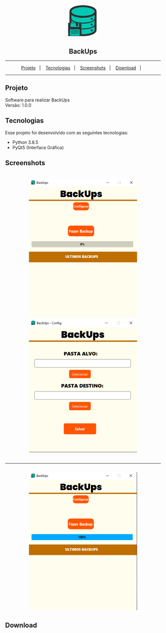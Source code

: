 <h1 align="center">
  <img alt="BackUps" title="BackUps" src="https://raw.githubusercontent.com/AlexVictorB/BackUps/main/assets/icon.png" width="100px" />
  <h2 align="center">BackUps</h2>
</h1>

<hr>

<p align="center">
  <a href="#projeto">Projeto</a>&nbsp;&nbsp;&nbsp;|&nbsp;&nbsp;&nbsp;
  <a href="#tecnologias">Tecnologias</a>&nbsp;&nbsp;&nbsp;|&nbsp;&nbsp;&nbsp;
  <a href="#screenshots">Screenshots</a>&nbsp;&nbsp;&nbsp;|&nbsp;&nbsp;&nbsp;
  <a href="#download">Download</a>&nbsp;&nbsp;&nbsp;|&nbsp;&nbsp;&nbsp;
</p>

<hr>

## Projeto

Software para realizar BackUps <br>
Versão: 1.0.0

## Tecnologias

Esse projeto foi desenvolvido com as seguintes tecnologias:

- Python 3.8.5
- PyQt5 (Interface Gráfica)

## Screenshots

<h1 align="center">
  <img alt="BackUps" title="BackUps" src="https://raw.githubusercontent.com/AlexVictorB/icons/main/backups_icons/screenshot1.png" width="350px" />
  <img alt="BackUps" title="BackUps" src="https://raw.githubusercontent.com/AlexVictorB/icons/main/backups_icons/screenshot2.png" width="350px" />
  <br>
  <hr>
  <img alt="BackUps" title="BackUps" src="https://raw.githubusercontent.com/AlexVictorB/icons/main/backups_icons/screenshot3.png" width="350px"
</h1>

## Download

